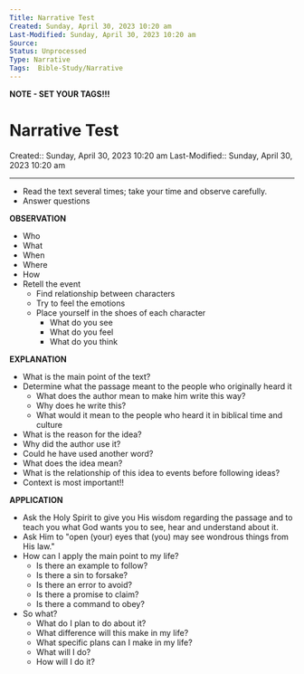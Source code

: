 ```yaml
---
Title: Narrative Test
Created: Sunday, April 30, 2023 10:20 am
Last-Modified: Sunday, April 30, 2023 10:20 am
Source: 
Status: Unprocessed
Type: Narrative
Tags:  Bible-Study/Narrative
---
```


**NOTE - SET YOUR TAGS!!!**


# Narrative Test
Created:: Sunday, April 30, 2023 10:20 am
Last-Modified:: Sunday, April 30, 2023 10:20 am

---

- Read the text several times; take your time and observe carefully.
- Answer questions

**OBSERVATION**
- Who 
- What
- When
- Where
- How
- Retell the event
	- Find relationship between characters
	- Try to feel the emotions
	- Place yourself in the shoes of each character
		- What do you see
		- What do you feel
		- What do you think

**EXPLANATION**
- What is the main point of the text?
- Determine what the passage meant to the people who originally heard it
	- What does the author mean to make him write this way?
	- Why does he write this?
	- What would it mean to the people who heard it in biblical time and culture
- What is the reason for the idea?
- Why did the author use it?
- Could he have used another word?
- What does the idea mean?
- What is the relationship of this idea to events before following ideas?
- Context is most important!!

**APPLICATION**
- Ask the Holy Spirit to give you His wisdom regarding the passage and to teach you what God wants you to see, hear and understand about it.
- Ask Him to "open (your) eyes that (you) may see wondrous things from His law."
- How can I apply the main point to my life?
	- Is there an example to follow?
	- Is there a sin to forsake?
	- Is there an error to avoid?
	- Is there a promise to claim?
	- Is there a command to obey?
- So what?
	- What do I plan to do about it?
	- What difference will this make in my life?
	- What specific plans can I make in my life?
	- What will I do?
	- How will I do it?